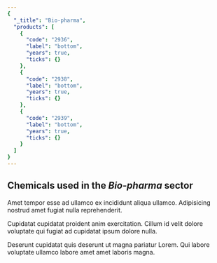 ```yaml
---
{
  "_title": "Bio-pharma",
  "products": [
    {
      "code": "2936",
      "label": "bottom",
      "years": true,
      "ticks": {}
    },
    {
      "code": "2938",
      "label": "bottom",
      "years": true,
      "ticks": {}
    },
    {
      "code": "2939",
      "label": "bottom",
      "years": true,
      "ticks": {}
    }
  ]
}
---
```


## Chemicals used in the _Bio-pharma_ sector

Amet tempor esse ad ullamco ex incididunt aliqua ullamco. Adipisicing nostrud amet fugiat nulla reprehenderit.

Cupidatat cupidatat proident anim exercitation. Cillum id velit dolore voluptate qui fugiat ad cupidatat ipsum dolore nulla.

Deserunt cupidatat quis deserunt ut magna pariatur Lorem. Qui labore voluptate ullamco labore amet amet laboris magna.